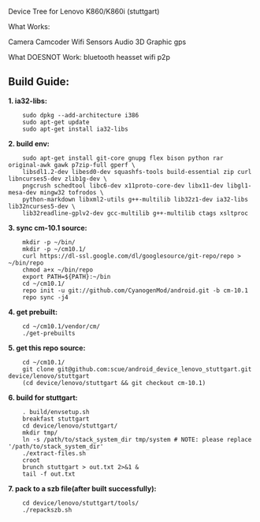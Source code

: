 Device Tree for Lenovo K860/K860i (stuttgart)

What Works:

Camera
Camcoder
Wifi
Sensors
Audio
3D
Graphic
gps

What DOESNOT Work:
bluetooth heasset
wifi p2p

Build Guide:
-----------------------
**1. ia32-libs:**

        sudo dpkg --add-architecture i386
        sudo apt-get update
        sudo apt-get install ia32-libs

**2. build env:** 

        sudo apt-get install git-core gnupg flex bison python rar original-awk gawk p7zip-full gperf \
        libsdl1.2-dev libesd0-dev squashfs-tools build-essential zip curl libncurses5-dev zlib1g-dev \
        pngcrush schedtool libc6-dev x11proto-core-dev libx11-dev libgl1-mesa-dev mingw32 tofrodos \
        python-markdown libxml2-utils g++-multilib lib32z1-dev ia32-libs lib32ncurses5-dev \
        lib32readline-gplv2-dev gcc-multilib g++-multilib ctags xsltproc

**3. sync cm-10.1 source:**

        mkdir -p ~/bin/
        mkdir -p ~/cm10.1/
        curl https://dl-ssl.google.com/dl/googlesource/git-repo/repo > ~/bin/repo
        chmod a+x ~/bin/repo
        export PATH=${PATH}:~/bin
        cd ~/cm10.1/
        repo init -u git://github.com/CyanogenMod/android.git -b cm-10.1
        repo sync -j4

**4. get prebuilt:**

        cd ~/cm10.1/vendor/cm/
        ./get-prebuilts

**5. get this repo source:**
    
        cd ~/cm10.1/
        git clone git@github.com:scue/android_device_lenovo_stuttgart.git device/lenovo/stuttgart
        (cd device/lenovo/stuttgart && git checkout cm-10.1)

**6. build for stuttgart:**

        . build/envsetup.sh
        breakfast stuttgart
        cd device/lenovo/stuttgart/
        mkdir tmp/
        ln -s /path/to/stack_system_dir tmp/system # NOTE: please replace '/path/to/stack_system_dir'
        ./extract-files.sh
        croot
        brunch stuttgart > out.txt 2>&1 &
        tail -f out.txt

**7. pack to a szb file(after built successfully):**

        cd device/lenovo/stuttgart/tools/
        ./repackszb.sh

